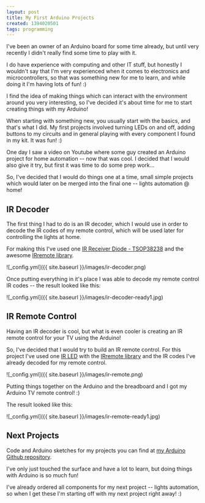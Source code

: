 ```yaml
---
layout: post
title: My First Arduino Projects
created: 1394020501
tags: programming
---
```

I've been an owner of an Arduino board for some time already, but
until very recently I didn't really find some time to play with it.

I do have experience with computing and other IT stuff, but honestly I
wouldn't say that I'm very experienced when it comes to electronics
and microcontrollers, so that was something new for me to learn, and
while doing it I'm having lots of fun! :)

I find the idea of making things which can interact with the
environment around you very interesting, so I've decided it's about
time for me to start creating things with my Arduino!

When starting with something new, you usually start with the basics,
and that's what I did. My first projects involved turning LEDs on and
off, adding buttons to my circuits and in general playing with every
component I found in my kit. It was fun! :)

One day I saw a video on Youtube where some guy created an Arduino
project for home automation -- now that was cool. I decided that I
would also give it try, but first it was time to do some prep work...

So, I've decided that I would do things one at a time, small simple
projects which would later on be merged into the final one -- lights
automation @ home!

## IR Decoder

The first thing I had to do is an IR decoder, which I would use in
order to decode the IR codes of my remote control, which will be used
later for controlling the lights at home.

For making this I've used one [IR Receiver Diode -
TSOP38238](https://www.sparkfun.com/products/10266) and the awesome
[IRremote library](https://github.com/shirriff/Arduino-IRremote).

![_config.yml]({{ site.baseurl }}/images/ir-decoder.png)

Once putting everything in it's place I was able to decode my remote
control IR codes -- the result looked like this:

![_config.yml]({{ site.baseurl }}/images/ir-decoder-ready1.jpg)

## IR Remote Control

Having an IR decoder is cool, but what is even cooler is creating an
IR remote control for your TV using the Arduino!

So, I've decided that I would try to build an IR remote control. For
this project I've used one [IR
LED](https://www.sparkfun.com/products/9349) with the [IRremote
library](https://github.com/shirriff/Arduino-IRremote) and the IR
codes I've already decoded for my remote control.

![_config.yml]({{ site.baseurl }}/images/ir-remote.png)

Putting things together on the Arduino and the breadboard and I got my
Arduino TV remote control! :)

The result looked like this:

![_config.yml]({{ site.baseurl }}/images/ir-remote-ready1.jpg)

## Next Projects

Code and Arduino sketches for my projects you can find at [my Arduino
Github repository](https://github.com/dnaeon/arduino-projects).

I've only just touched the surface and have a lot to learn, but doing
things with Arduino is so much fun!

I've already ordered all components for my next project -- lights
automation, so when I get these I'm starting off with my next project
right away! :)
